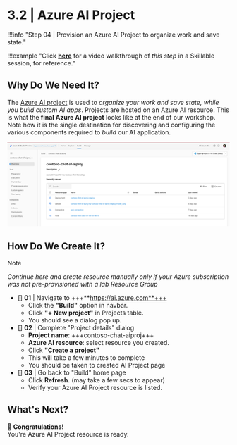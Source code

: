 # 3.2 | Azure AI Project

!!!info "Step 04 | Provision an Azure AI Project to organize work and save state."

!!!example "Click [**here**](https://youtu.be/1Z4sgjXTKkU?t=529) for a video walkthrough of _this step_ in a Skillable session, for reference."

## Why Do We Need It?

The [Azure AI project](https://learn.microsoft.com/azure/ai-studio/how-to/create-projects) is used to _organize your work and save state, while you build custom AI apps_. Projects are hosted on an Azure AI resource. This is what the **final Azure AI project** looks like at the end of our workshop. Note how it is the single destination for discovering and configuring the various components required to _build_ our AI application.

![AI Project](./../../img/workshop/04-create-azure-aiproj.png)

## How Do We Create It?

> [!NOTE]
_Continue here and create resource manually only if your Azure subscription was not pre-provisioned with a lab Resource Group_

* []  **01** | Navigate to +++**https://ai.azure.com**+++ 
    - Click the **"Build"** option in navbar.
    - Click **"+ New project"**  in Projects table.
    - You should see a dialog pop up.
* [] **02** | Complete "Project details" dialog
    - **Project name**: +++contoso-chat-aiproj+++
    - **Azure AI resource**: select resource you created.
    - Click **"Create a project"**
    - This will take a few minutes to complete
    - You should be taken to created AI Project page
* [] **03** | Go back to "Build" home page
    - Click **Refresh**. (may take a few secs to appear)
    - Verify your Azure AI Project resource is listed. 

## What's Next?

🥳 **Congratulations!** <br/> You're Azure AI Project resource is ready.

